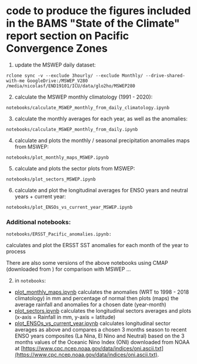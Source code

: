 <!-- #region -->
# code to produce the figures included in the BAMS "State of the Climate" report section on Pacific Convergence Zones 

1) update the MSWEP daily dataset: 

```
rclone sync -v --exclude 3hourly/ --exclude Monthly/ --drive-shared-with-me GoogleDrive:/MSWEP_V280 /media/nicolasf/END19101/ICU/data/glo2ho/MSWEP280
```

2) calculate the MSWEP monthly climatology (1991 - 2020): 

```
notebooks/calculate_MSWEP_monthly_from_daily_climatology.ipynb
```

3) calculate the monthly averages for each year, as well as the anomalies: 

```
notebooks/calculate_MSWEP_monthly_from_daily.ipynb
```

4) calculate and plots the monthly / seasonal precipitation anomalies maps from MSWEP: 

```
notebooks/plot_monthly_maps_MSWEP.ipynb 
```

5) calculate and plots the sector plots from MSWEP: 


```
notebooks/plot_sectors_MSWEP.ipynb 
```

6) calculate and plot the longitudinal averages for ENSO years and neutral years + current year: 

```
notebooks/plot_ENSOs_vs_current_year_MSWEP.ipynb
```


### Additional notebooks: 

```
notebooks/ERSST_Pacific_anomalies.ipynb: 
```

calculates and plot the ERSST SST anomalies for each month of the year to process

There are also some versions of the above notebooks using CMAP (downloaded from ) for comparison with MSWEP ... 












<!-- #endregion -->

2) in `notebooks`: 

+ [plot_monthly_maps.ipynb](https://github.com/nicolasfauchereau/BAMS_SOTC_2019/blob/master/notebooks/plot_monthly_maps.ipynb) calculates the anomalies (WRT to 1998 - 2018 climatology) in mm and percentage of normal then plots (maps) the average rainfall and anomalies for a chosen date (year-month) 
+ [plot_sectors.ipynb](https://github.com/nicolasfauchereau/BAMS_SOTC_2019/blob/master/notebooks/plot_sectors.ipynb) calculates the longitudinal sectors averages and plots (x-axis = Rainfall in mm, y-axis = latitude)
+ [plot_ENSOs_vs_current_year.ipynb](https://github.com/nicolasfauchereau/BAMS_SOTC_2019/blob/master/notebooks/plot_ENSOs_vs_current_year.ipynb) calculates longitudinal sector averages as above and compares a chosen 3 months season to recent ENSO years composites (La Nina, El Nino and Neutral) based on the 3 months values of the Oceanic Nino Index (ONI) downloaded from NOAA at [https://www.cpc.ncep.noaa.gov/data/indices/oni.ascii.txt](https://www.cpc.ncep.noaa.gov/data/indices/oni.ascii.txt). 

